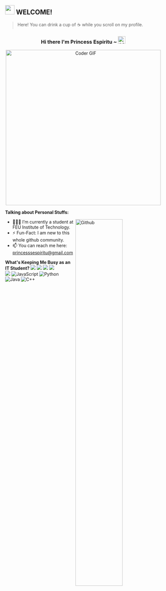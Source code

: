 <h2> <img src="https://emojis.slackmojis.com/emojis/images/1588315024/8823/hyperkitty.gif?1588315024 " width="30" /> WELCOME! </h2>

> Here! You can drink a cup of ☕ while you scroll on my profile.
<div align="center" >
  
### Hi there I'm Princess Espiritu ~ <img src="https://user-images.githubusercontent.com/1303154/88677602-1635ba80-d120-11ea-84d8-d263ba5fc3c0.gif" width="24px" alt="hi">
</div>
<div align="center" >
<img src="https://media.giphy.com/media/SWoSkN6DxTszqIKEqv/giphy.gif" alt="Coder GIF" width="500">
</div>

**Talking about Personal Stuffs:**

<img width="55%" align="right" alt="Github" src="https://raw.githubusercontent.com/onimur/.github/master/.resources/git-header.svg" />

- 👨🏽‍💻 I’m currently a student at FEU Institute of Technology.
- ⚡️ Fun-Fact: I am new to this whole github community.
- 📫 You can reach me here: princesssespiritu@gmail.com


**What's Keeping Me Busy as an IT Student?**
<img src="https://img.shields.io/badge/-Visual%20Studio%20Code-23A9F2?style=flat-square&logo=Visual%20Studio%20Code&logoColor=white"/>
<img src="https://img.shields.io/badge/-Github-181717?style=flat-square&logo=GitHub&logoColor=white"/>
<img src="https://img.shields.io/badge/-MySQL-F29111?style=flat-square&logo=MySQL&logoColor=white"/>
<img src="https://img.shields.io/badge/-Notion-000000?style=flat-square&logo=Notion&logoColor=white"/><br/>
<img src="https://img.shields.io/badge/-HTML5-E34F26?style=flat-square&logo=HTML5&logoColor=white"/>
![JavaScript](https://img.shields.io/badge/-JavaScript-black?style=flat-square&logo=javascript)
![Python](https://img.shields.io/badge/-Python-black?style=flat-square&logo=Python)
![Java](https://img.shields.io/badge/-java-E34A86?style=flat-square&logo=java)
![C++](https://img.shields.io/badge/-C++-00599C?style=flat-square&logo=c)
